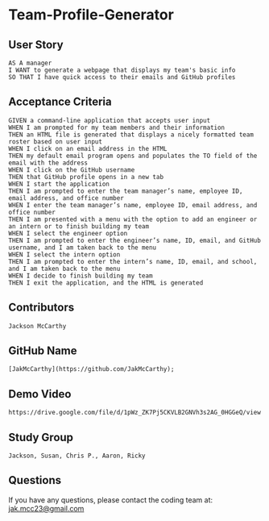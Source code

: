 # Team-Profile-Generator
 
 
## User Story

    AS A manager
    I WANT to generate a webpage that displays my team's basic info
    SO THAT I have quick access to their emails and GitHub profiles

## Acceptance Criteria

    GIVEN a command-line application that accepts user input
    WHEN I am prompted for my team members and their information
    THEN an HTML file is generated that displays a nicely formatted team roster based on user input
    WHEN I click on an email address in the HTML
    THEN my default email program opens and populates the TO field of the email with the address
    WHEN I click on the GitHub username
    THEN that GitHub profile opens in a new tab
    WHEN I start the application
    THEN I am prompted to enter the team manager’s name, employee ID, email address, and office number
    WHEN I enter the team manager’s name, employee ID, email address, and office number
    THEN I am presented with a menu with the option to add an engineer or an intern or to finish building my team
    WHEN I select the engineer option
    THEN I am prompted to enter the engineer’s name, ID, email, and GitHub username, and I am taken back to the menu
    WHEN I select the intern option
    THEN I am prompted to enter the intern’s name, ID, email, and school, and I am taken back to the menu
    WHEN I decide to finish building my team
    THEN I exit the application, and the HTML is generated

  ## Contributors
   
    Jackson McCarthy
  
  ## GitHub Name
    
    [JakMcCarthy](https://github.com/JakMcCarthy);

 ## Demo Video

    https://drive.google.com/file/d/1pWz_ZK7Pj5CKVLB2GNVh3s2AG_0HGGeQ/view

 ## Study Group

    Jackson, Susan, Chris P., Aaron, Ricky

 ## Questions
  If you have any questions, please contact the coding team at: 
  jak.mcc23@gmail.com
